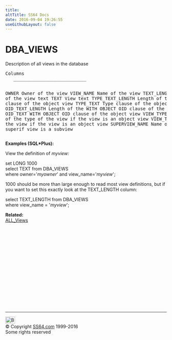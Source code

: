 ```yaml
---
title:
altTitle: SS64 Docs
date: 2016-09-04 19:26:55
useGithubLayout: false
---
```

<!-- #BeginLibraryItem "/Library/head_orad.lbi" --><!-- #EndLibraryItem --><h1>DBA_VIEWS </h1><p> 
</p><p>Description of all views in the database</p>
<pre>Columns
   ___________________________
 
   OWNER
      Owner of the view
   VIEW_NAME
      Name of the view
   TEXT_LENGTH
      Length of the view text
   TEXT
      View text
   TYPE_TEXT_LENGTH
      Length of the type clause of the object view
   TYPE_TEXT
      Type clause of the object view
   OID_TEXT_LENGTH
      Length of the WITH OBJECT OID clause of the object view
   OID_TEXT
      WITH OBJECT OID clause of the object view
   VIEW_TYPE_OWNER
      Owner of the type of the view if the view is an object view
   VIEW_TYPE
      Type of the view if the view is an object view
   SUPERVIEW_NAME
      Name of the superif view is a subview</pre>
<p><b>Examples (SQL*Plus):</b></p>
<p>View the definition of <i>myview:</i></p>
<p class="code">set LONG 1000<br>
 select TEXT from DBA_VIEWS <br>
where owner='<i>myowner</i>' and view_name='<i>myview</i>';</p>
<p>1000 should be more than large enough to read most view definitions, but if you want to set this exactly look at the TEXT_LENGTH column:</p>
<p class="code">select TEXT_LENGTH from DBA_VIEWS  <br>
where view_name = '<i>myview</i>';</p>
<p><b>Related:</b><span class="body"><b><br>
</b><a href="ALL_VIEWS.html">ALL_Views</a></span></p><!-- #BeginLibraryItem "/Library/foot_orad.lbi" --><p>
<!-- oracle-footer -->
<ins class="adsbygoogle" style="display:inline-block;width:300px;height:250px" data-ad-client="ca-pub-6140977852749469" data-ad-slot="4275490898"></ins>
<script>
(adsbygoogle = window.adsbygoogle || []).push({});
</script></p>
<hr>
<div id="bl" class="footer"><a href="DBA_VIEWS.html#"><img src="../images/top.png" width="30" height="22" alt="Back to the Top"></a></div>
<div id="br" class="footer, tagline">© Copyright <a href="../index.html">SS64.com</a> 1999-2016<br>
Some rights reserved</div>
<!-- #EndLibraryItem -->

